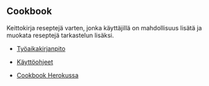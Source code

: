 ## Cookbook

Keittokirja reseptejä varten, jonka käyttäjillä on mahdollisuus lisätä ja muokata reseptejä tarkastelun lisäksi.

* [Työaikakirjanpito](https://docs.google.com/spreadsheets/d/1OuIEPpz_QK4fm_o_rrh1j3SmDTtoS2eWikcHpAbYbrE/edit?usp=sharing)

* [Käyttöohjeet](https://docs.google.com/document/d/1NZlDQbkreJBsoVcISP6OwB81EXfBaqog-1zbgPkOYEY/edit?usp=sharing)

* [Cookbook Herokussa](https://fast-meadow-74979.herokuapp.com/)
